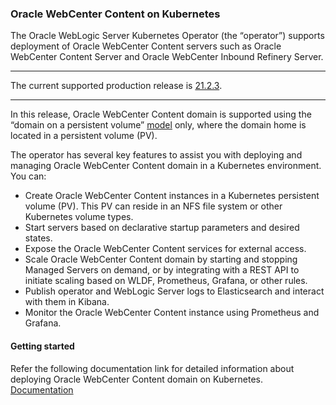 ### Oracle WebCenter Content on Kubernetes

The Oracle WebLogic Server Kubernetes Operator (the “operator”) supports deployment of Oracle WebCenter Content servers such as Oracle WebCenter Content Server and Oracle WebCenter Inbound Refinery Server.

***
The current supported production release is [21.2.3](https://github.com/oracle/fmw-kubernetes/releases).
***

In this release, Oracle WebCenter Content domain is supported using the “domain on a persistent volume”
[model](https://oracle.github.io/weblogic-kubernetes-operator/userguide/managing-domains/choosing-a-model/) only, where the domain home is located in a persistent volume (PV).

The operator has several key features to assist you with deploying and managing Oracle WebCenter Content domain in a Kubernetes environment. You can:

* Create Oracle WebCenter Content instances in a Kubernetes persistent volume (PV). This PV can reside in an NFS file system or other Kubernetes volume types.
* Start servers based on declarative startup parameters and desired states.
* Expose the Oracle WebCenter Content services for external access.
* Scale Oracle WebCenter Content domain by starting and stopping Managed Servers on demand, or by integrating with a REST API to initiate scaling based on WLDF, Prometheus, Grafana, or other rules.
* Publish operator and WebLogic Server logs to Elasticsearch and interact with them in Kibana.
* Monitor the Oracle WebCenter Content instance using Prometheus and Grafana.

#### Getting started

Refer the following documentation link for detailed information about deploying Oracle WebCenter Content domain on Kubernetes.  
[Documentation](https://oracle.github.io/fmw-kubernetes/wccontent-domains/)

